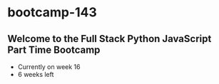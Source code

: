 # bootcamp-143

## Welcome to the Full Stack Python JavaScript Part Time Bootcamp
 - Currently on week 16
 - 6 weeks left 